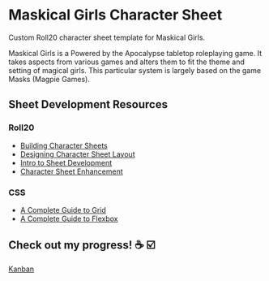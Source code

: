 # Maskical Girls Character Sheet
Custom Roll20 character sheet template for Maskical Girls.

Maskical Girls is a Powered by the Apocalypse tabletop roleplaying game. It takes aspects from various games and alters them to fit the theme and setting of magical girls. This particular system is largely based on the game Masks (Magpie Games). 

## Sheet Development Resources
### Roll20
* [Building Character Sheets](https://wiki.roll20.net/Building_Character_Sheets)
* [Designing Character Sheet Layout](https://wiki.roll20.net/Designing_Character_Sheet_Layout)
* [Intro to Sheet Development](https://help.roll20.net/hc/en-us/articles/360037773413-Intro-to-Sheet-Development)
* [Character Sheet Enhancement](https://wiki.roll20.net/Character_Sheet_Enhancement)

### CSS
* [A Complete Guide to Grid](https://css-tricks.com/snippets/css/complete-guide-grid/)
* [A Complete Guide to Flexbox](https://css-tricks.com/snippets/css/a-guide-to-flexbox/)

## Check out my progress! :coffee: :ballot_box_with_check:
[Kanban](https://www.notion.so/8f1b85e1557e41519c403cd78463cae4?v=6db40c603acb448398bb33f8eeb7f007)
